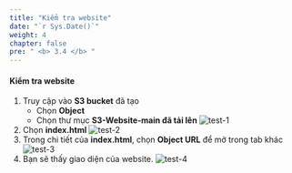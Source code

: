 ```yaml
---
title: "Kiểm tra website"
date: "`r Sys.Date()`"
weight: 4
chapter: false
pre: " <b> 3.4 </b> "
---
```


#### Kiểm tra website

1. Truy cập vào **S3 bucket** đã tạo
   - Chọn **Object**
   - Chọn thư mục **S3-Website-main đã tải lên**
![test-1](/images/test-1.jpg)
2. Chọn **index.html**
![test-2](/images/test-2.jpg)
3. Trong chi tiết của **index.html**, chọn **Object URL** để mở trong tab khác
![test-3](/images/test-3.jpg)
4. Bạn sẽ thấy giao diện của website.
![test-4](/images/test-4.jpg)